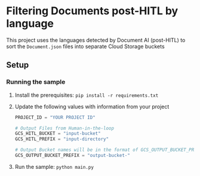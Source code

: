# Filtering Documents post-HITL by language

This project uses the languages detected by Document AI (post-HITL) to sort the `Document.json` files into separate Cloud Storage buckets

## Setup


<!-- ### Setup Google Cloud

1. Install the Cloud SDK: <https://cloud.google.com/sdk/docs/install>
2. Run `gcloud init`, to
    [create a new project](https://cloud.google.com/resource-manager/docs/creating-managing-projects#creating_a_project),
    and
    [link a billing to your project](https://cloud.google.com/sdk/gcloud/reference/billing)
3. Enable the Document AI API:
    `gcloud services enable documentai.googleapis.com`
4. Setup application default authentication, run:
    `gcloud auth application-default login` -->

### Running the sample

1. Install the prerequisites: `pip install -r requirements.txt`

1. Update the following values with information from your project

    ```python
    PROJECT_ID = "YOUR PROJECT ID"

    # Output Files from Human-in-the-loop
    GCS_HITL_BUCKET = "input-bucket"
    GCS_HITL_PREFIX = "input-directory"

    # Output Bucket names will be in the format of GCS_OUTPUT_BUCKET_PREFIX + language
    GCS_OUTPUT_BUCKET_PREFIX = "output-bucket-"
    ```

1. Run the sample: `python main.py`
